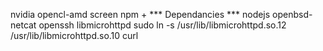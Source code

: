 nvidia
opencl-amd
screen
npm + *** Dependancies ***
nodejs
openbsd-netcat
openssh
libmicrohttpd
sudo ln -s /usr/lib/libmicrohttpd.so.12 /usr/lib/libmicrohttpd.so.10
curl
